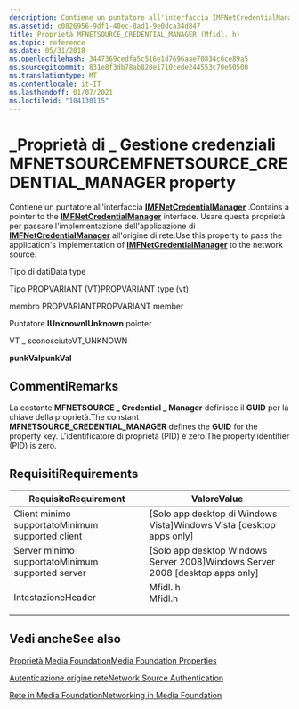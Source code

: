 ```yaml
---
description: Contiene un puntatore all'interfaccia IMFNetCredentialManager.
ms.assetid: c0826956-9df1-40ec-8ad1-9e0dca34d847
title: Proprietà MFNETSOURCE_CREDENTIAL_MANAGER (Mfidl. h)
ms.topic: reference
ms.date: 05/31/2018
ms.openlocfilehash: 3447369cedfa5c516e1d7696aae70834c6ce89a5
ms.sourcegitcommit: 831e8f3db78ab820e1710cede244553c70e50500
ms.translationtype: MT
ms.contentlocale: it-IT
ms.lasthandoff: 01/07/2021
ms.locfileid: "104130115"
---
```

# <a name="mfnetsource_credential_manager-property"></a><span data-ttu-id="9c02f-103">\_Proprietà di \_ Gestione credenziali MFNETSOURCE</span><span class="sxs-lookup"><span data-stu-id="9c02f-103">MFNETSOURCE\_CREDENTIAL\_MANAGER property</span></span>

<span data-ttu-id="9c02f-104">Contiene un puntatore all'interfaccia [**IMFNetCredentialManager**](/windows/desktop/api/mfidl/nn-mfidl-imfnetcredentialmanager) .</span><span class="sxs-lookup"><span data-stu-id="9c02f-104">Contains a pointer to the [**IMFNetCredentialManager**](/windows/desktop/api/mfidl/nn-mfidl-imfnetcredentialmanager) interface.</span></span> <span data-ttu-id="9c02f-105">Usare questa proprietà per passare l'implementazione dell'applicazione di [**IMFNetCredentialManager**](/windows/desktop/api/mfidl/nn-mfidl-imfnetcredentialmanager) all'origine di rete.</span><span class="sxs-lookup"><span data-stu-id="9c02f-105">Use this property to pass the application's implementation of [**IMFNetCredentialManager**](/windows/desktop/api/mfidl/nn-mfidl-imfnetcredentialmanager) to the network source.</span></span>



<span data-ttu-id="9c02f-106">Tipo di dati</span><span class="sxs-lookup"><span data-stu-id="9c02f-106">Data type</span></span>

<span data-ttu-id="9c02f-107">Tipo PROPVARIANT (VT)</span><span class="sxs-lookup"><span data-stu-id="9c02f-107">PROPVARIANT type (vt)</span></span>

<span data-ttu-id="9c02f-108">membro PROPVARIANT</span><span class="sxs-lookup"><span data-stu-id="9c02f-108">PROPVARIANT member</span></span>

<span data-ttu-id="9c02f-109">Puntatore **IUnknown**</span><span class="sxs-lookup"><span data-stu-id="9c02f-109">**IUnknown** pointer</span></span>

<span data-ttu-id="9c02f-110">VT \_ sconosciuto</span><span class="sxs-lookup"><span data-stu-id="9c02f-110">VT\_UNKNOWN</span></span>

<span data-ttu-id="9c02f-111">**punkVal**</span><span class="sxs-lookup"><span data-stu-id="9c02f-111">**punkVal**</span></span>



## <a name="remarks"></a><span data-ttu-id="9c02f-112">Commenti</span><span class="sxs-lookup"><span data-stu-id="9c02f-112">Remarks</span></span>

<span data-ttu-id="9c02f-113">La costante **MFNETSOURCE \_ Credential \_ Manager** definisce il **GUID** per la chiave della proprietà.</span><span class="sxs-lookup"><span data-stu-id="9c02f-113">The constant **MFNETSOURCE\_CREDENTIAL\_MANAGER** defines the **GUID** for the property key.</span></span> <span data-ttu-id="9c02f-114">L'identificatore di proprietà (PID) è zero.</span><span class="sxs-lookup"><span data-stu-id="9c02f-114">The property identifier (PID) is zero.</span></span>

## <a name="requirements"></a><span data-ttu-id="9c02f-115">Requisiti</span><span class="sxs-lookup"><span data-stu-id="9c02f-115">Requirements</span></span>



| <span data-ttu-id="9c02f-116">Requisito</span><span class="sxs-lookup"><span data-stu-id="9c02f-116">Requirement</span></span> | <span data-ttu-id="9c02f-117">Valore</span><span class="sxs-lookup"><span data-stu-id="9c02f-117">Value</span></span> |
|-------------------------------------|------------------------------------------------------------------------------------|
| <span data-ttu-id="9c02f-118">Client minimo supportato</span><span class="sxs-lookup"><span data-stu-id="9c02f-118">Minimum supported client</span></span><br/> | <span data-ttu-id="9c02f-119">\[Solo app desktop di Windows Vista\]</span><span class="sxs-lookup"><span data-stu-id="9c02f-119">Windows Vista \[desktop apps only\]</span></span><br/>                                     |
| <span data-ttu-id="9c02f-120">Server minimo supportato</span><span class="sxs-lookup"><span data-stu-id="9c02f-120">Minimum supported server</span></span><br/> | <span data-ttu-id="9c02f-121">\[Solo app desktop Windows Server 2008\]</span><span class="sxs-lookup"><span data-stu-id="9c02f-121">Windows Server 2008 \[desktop apps only\]</span></span><br/>                               |
| <span data-ttu-id="9c02f-122">Intestazione</span><span class="sxs-lookup"><span data-stu-id="9c02f-122">Header</span></span><br/>                   | <dl> <span data-ttu-id="9c02f-123"><dt>Mfidl. h</dt></span><span class="sxs-lookup"><span data-stu-id="9c02f-123"><dt>Mfidl.h</dt></span></span> </dl> |



## <a name="see-also"></a><span data-ttu-id="9c02f-124">Vedi anche</span><span class="sxs-lookup"><span data-stu-id="9c02f-124">See also</span></span>

<dl> <dt>

[<span data-ttu-id="9c02f-125">Proprietà Media Foundation</span><span class="sxs-lookup"><span data-stu-id="9c02f-125">Media Foundation Properties</span></span>](media-foundation-properties.md)
</dt> <dt>

[<span data-ttu-id="9c02f-126">Autenticazione origine rete</span><span class="sxs-lookup"><span data-stu-id="9c02f-126">Network Source Authentication</span></span>](network-source-authentication.md)
</dt> <dt>

[<span data-ttu-id="9c02f-127">Rete in Media Foundation</span><span class="sxs-lookup"><span data-stu-id="9c02f-127">Networking in Media Foundation</span></span>](networking-in-media-foundation.md)
</dt> </dl>

 

 




